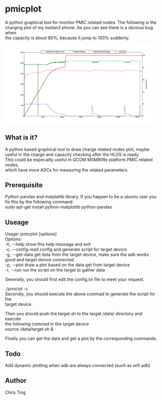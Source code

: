 # pmicplot  
A python graphical tool for monitor PMIC related nodes. The following is the  
charging plot of my meilan2 phone. As you can see there is a obvious bug when  
the capacity is about 80%, because it jump to 100% suddenly.  

![Alt text](data/meilan2.png?raw=true "Optional Title")
  
What is it?  
----------  
A python based graphical tool to draw charge related nodes plot, maybe  
useful in the charge and capacity checking after the HLOS is ready.  
This could be especailly useful in QCOM MSM899x platform PMIC related nodes,  
which have more ADCs for measuring the related parameters.  
  
Prerequisite  
------------  
Python pandas and matplatlib library. If you happen to be a ubuntu user you  
fix this by the following command:  
sudo apt-get install python-matplotlib python-pandas  
  
Useage  
------  
Usage: pmicplot [options]  
Options:  
  -h, --help      show this help message and exit  
  -c, --config    read config and generate script for target device  
  -g, --get-data  get data from the target device, make sure the adb works  
                  good and target device connected  
  -p, --plot      draw a plot based on the data get from target device  
  -r, --run       run the script on the target to gather data  
  
Generally, you should first edit the config.ini file to meet your request.  
  
./pmiclot -c  
Secondly, you should execute the above commad to generate the script for the  
target device.  
  
Then you should push the target.sh to the target /data/ directory and execute  
the following commad in the target device  
source /data/target.sh &  
  
Finally you can get the data and get a plot by the corresponding commands.  
  
  
Todo  
----  
Add dynamic plotting when adb are always connected (such as wifi adb)  
  
  
Author  
------  
Chris Ting  
